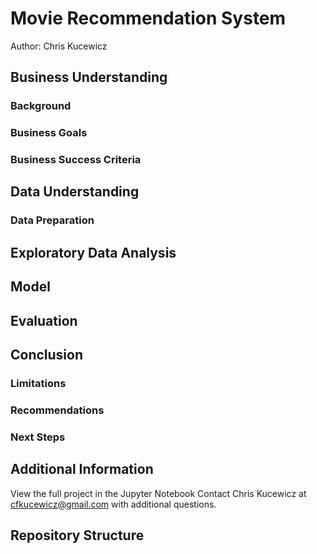# Movie Recommendation System
Author: Chris Kucewicz

## Business Understanding

### Background
### Business Goals
### Business Success Criteria

## Data Understanding

### Data Preparation

## Exploratory Data Analysis

## Model

## Evaluation

## Conclusion

### Limitations

### Recommendations

### Next Steps

## Additional Information

View the full project in the Jupyter Notebook
Contact Chris Kucewicz at cfkucewicz@gmail.com with additional questions.

## Repository Structure
